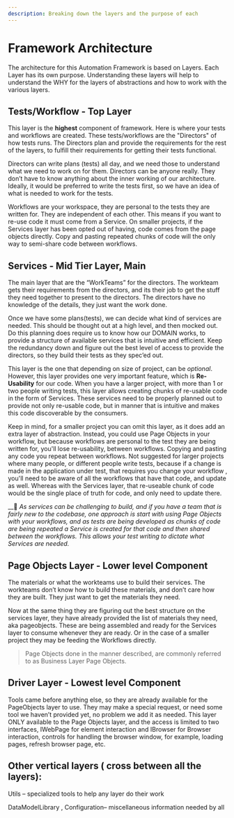 ```yaml
---
description: Breaking down the layers and the purpose of each
---
```


# Framework Architecture

The architecture for this Automation Framework is based on Layers. Each Layer has its own purpose. Understanding these layers will help to understand the WHY for the layers of abstractions and how to work with the various layers.

## Tests/Workflow - Top Layer

This layer is the **highest** component of framework. Here is where your tests and workflows are created. These tests/workflows are the "Directors" of how tests runs. The Directors plan and provide the requirements for the rest of the layers, to fulfill their requirements for getting their tests functional.

Directors can write plans \(tests\) all day, and we need those to understand what we need to work on for them. Directors can be anyone really. They don’t have to know anything about the inner working of our architecture. Ideally, it would be preferred to write the tests first, so we have an idea of what is needed to work for the tests.

Workflows are your workspace, they are personal to the tests they are written for. They are independent of each other. This means if you want to re-use code it must come from a Service. On smaller projects, if the Services layer has been opted out of having, code comes from the page objects directly. Copy and pasting repeated chunks of code will the only way to semi-share code between workflows. 

## Services - Mid Tier Layer, Main 

The main layer that are the “WorkTeams” for the directors. The workteam gets their requirements from the directors, and its their job to get the stuff they need together to present to the directors. The directors have no knowledge of the details, they just want the work done.

Once we have some plans\(tests\), we can decide what kind of services are needed. This should be thought out at a high level, and then mocked out. Do this planning does require us to know how our DOMAIN works, to provide a structure of available services that is intuitive and efficient. Keep the redundancy down and figure out the best level of access to provide the directors, so they build their tests as they spec’ed out.

This layer is the one that depending on size of project, can be _optional_. However, this layer provides one very important feature, which is **Re-Usability** for our code. When you have a larger project, with more than 1 or two people writing tests, this layer allows creating chunks of re-usable code in the form of Services. These services need to be properly planned out to provide not only re-usable code, but in manner that is intuitive and makes this code discoverable by the consumers.

Keep in mind, for a smaller project you can omit this layer, as it does add an extra layer of abstraction. Instead,  you could use Page Objects in your workflow, but because workflows are personal to the test they are being written for, you'll lose re-usability, between workflows. Copying and pasting any code you repeat between workflows. Not suggested for larger projects where many people, or different people write tests, because if a change is made in the application under test, that requires you change your workflow , you'll need to be aware of all the workflows that have that code, and update as well. Whereas with the Services layer, that re-useable chunk of code would be the single place of truth for code, and only need to update there.

\_\_📍 _As services can be challenging to build, and if you have a team that is fairly new to the codebase, one approach is start with using Page Objects with your workflows, and as tests are being developed as  chunks of code are being repeated a Service is created for that code and then shared between the workflows. This allows your test writing to dictate what Services are needed._

## Page Objects Layer - Lower level Component

The materials or  what the workteams use to build their services. The workteams don’t know how to build these materials, and don’t care how they are built. They just want to get the materials they need.

Now at the same thing they are figuring out the best structure on the services layer, they have already provided the list of materials they need, aka pageobjects. These are being assembled and ready for the Services layer to consume whenever they are ready. Or in the case of a smaller project they may be feeding the Workflows directly. 

> Page Objects done in the manner described, are commonly referred to as Business Layer Page Objects.

## Driver Layer - Lowest level Component

Tools came before anything else, so they are already available for the PageObjects layer to use. They may make a special request, or need some tool we haven’t provided yet, no problem we add it as needed. This layer ONLY available to the Page Objects layer, and the access is limited to two interfaces, IWebPage for element interaction and IBrowser for Browser interaction, controls for handling the browser window, for example, loading pages, refresh browser page, etc.

## Other vertical layers \( cross between all the layers\):

Utils – specialized tools to help any layer do their work 

DataModelLibrary , Configuration– miscellaneous information needed by all





